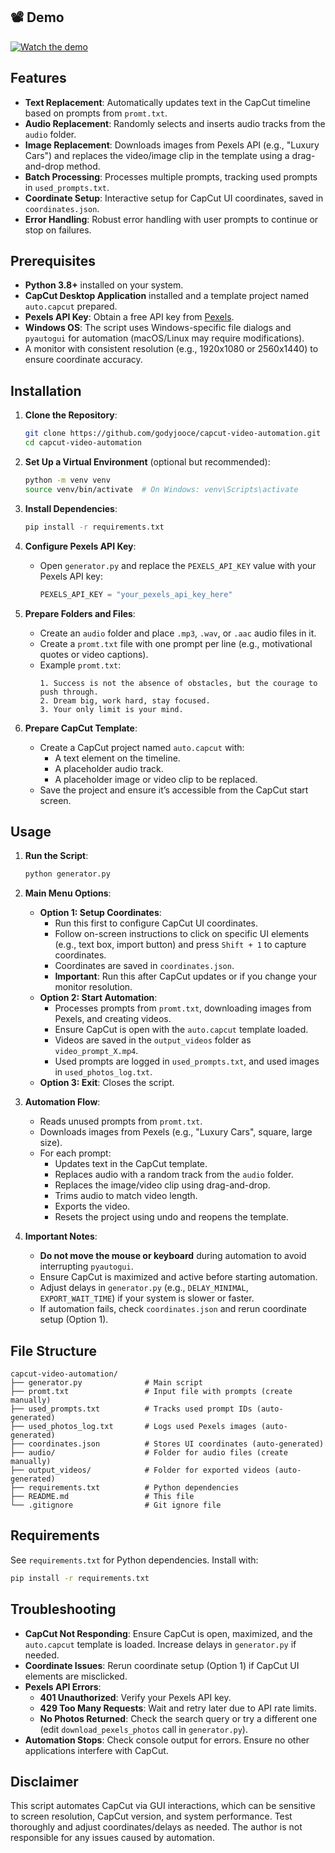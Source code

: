 ## 📽 Demo 

[![Watch the demo](https://img.youtube.com/vi/AcoebqsatVw/hqdefault.jpg)](https://www.youtube.com/watch?v=AcoebqsatVw)


## Features
- **Text Replacement**: Automatically updates text in the CapCut timeline based on prompts from `promt.txt`.
- **Audio Replacement**: Randomly selects and inserts audio tracks from the `audio` folder.
- **Image Replacement**: Downloads images from Pexels API (e.g., "Luxury Cars") and replaces the video/image clip in the template using a drag-and-drop method.
- **Batch Processing**: Processes multiple prompts, tracking used prompts in `used_prompts.txt`.
- **Coordinate Setup**: Interactive setup for CapCut UI coordinates, saved in `coordinates.json`.
- **Error Handling**: Robust error handling with user prompts to continue or stop on failures.

## Prerequisites
- **Python 3.8+** installed on your system.
- **CapCut Desktop Application** installed and a template project named `auto.capcut` prepared.
- **Pexels API Key**: Obtain a free API key from [Pexels](https://www.pexels.com/api/).
- **Windows OS**: The script uses Windows-specific file dialogs and `pyautogui` for automation (macOS/Linux may require modifications).
- A monitor with consistent resolution (e.g., 1920x1080 or 2560x1440) to ensure coordinate accuracy.

## Installation

1. **Clone the Repository**:
   ```bash
   git clone https://github.com/godyjooce/capcut-video-automation.git
   cd capcut-video-automation
   ```

2. **Set Up a Virtual Environment** (optional but recommended):
   ```bash
   python -m venv venv
   source venv/bin/activate  # On Windows: venv\Scripts\activate
   ```

3. **Install Dependencies**:
   ```bash
   pip install -r requirements.txt
   ```

4. **Configure Pexels API Key**:
   - Open `generator.py` and replace the `PEXELS_API_KEY` value with your Pexels API key:
     ```python
     PEXELS_API_KEY = "your_pexels_api_key_here"
     ```

5. **Prepare Folders and Files**:
   - Create an `audio` folder and place `.mp3`, `.wav`, or `.aac` audio files in it.
   - Create a `promt.txt` file with one prompt per line (e.g., motivational quotes or video captions).
   - Example `promt.txt`:
     ```
     1. Success is not the absence of obstacles, but the courage to push through.
     2. Dream big, work hard, stay focused.
     3. Your only limit is your mind.
     ```

6. **Prepare CapCut Template**:
   - Create a CapCut project named `auto.capcut` with:
     - A text element on the timeline.
     - A placeholder audio track.
     - A placeholder image or video clip to be replaced.
   - Save the project and ensure it’s accessible from the CapCut start screen.

## Usage

1. **Run the Script**:
   ```bash
   python generator.py
   ```

2. **Main Menu Options**:
   - **Option 1: Setup Coordinates**:
     - Run this first to configure CapCut UI coordinates.
     - Follow on-screen instructions to click on specific UI elements (e.g., text box, import button) and press `Shift + 1` to capture coordinates.
     - Coordinates are saved in `coordinates.json`.
     - **Important**: Run this after CapCut updates or if you change your monitor resolution.
   - **Option 2: Start Automation**:
     - Processes prompts from `promt.txt`, downloading images from Pexels, and creating videos.
     - Ensure CapCut is open with the `auto.capcut` template loaded.
     - Videos are saved in the `output_videos` folder as `video_prompt_X.mp4`.
     - Used prompts are logged in `used_prompts.txt`, and used images in `used_photos_log.txt`.
   - **Option 3: Exit**: Closes the script.

3. **Automation Flow**:
   - Reads unused prompts from `promt.txt`.
   - Downloads images from Pexels (e.g., "Luxury Cars", square, large size).
   - For each prompt:
     - Updates text in the CapCut template.
     - Replaces audio with a random track from the `audio` folder.
     - Replaces the image/video clip using drag-and-drop.
     - Trims audio to match video length.
     - Exports the video.
     - Resets the project using undo and reopens the template.

4. **Important Notes**:
   - **Do not move the mouse or keyboard** during automation to avoid interrupting `pyautogui`.
   - Ensure CapCut is maximized and active before starting automation.
   - Adjust delays in `generator.py` (e.g., `DELAY_MINIMAL`, `EXPORT_WAIT_TIME`) if your system is slower or faster.
   - If automation fails, check `coordinates.json` and rerun coordinate setup (Option 1).

## File Structure
```
capcut-video-automation/
├── generator.py              # Main script
├── promt.txt                 # Input file with prompts (create manually)
├── used_prompts.txt          # Tracks used prompt IDs (auto-generated)
├── used_photos_log.txt       # Logs used Pexels images (auto-generated)
├── coordinates.json          # Stores UI coordinates (auto-generated)
├── audio/                    # Folder for audio files (create manually)
├── output_videos/            # Folder for exported videos (auto-generated)
├── requirements.txt          # Python dependencies
├── README.md                 # This file
└── .gitignore                # Git ignore file
```

## Requirements
See `requirements.txt` for Python dependencies. Install with:
```bash
pip install -r requirements.txt
```

## Troubleshooting
- **CapCut Not Responding**: Ensure CapCut is open, maximized, and the `auto.capcut` template is loaded. Increase delays in `generator.py` if needed.
- **Coordinate Issues**: Rerun coordinate setup (Option 1) if CapCut UI elements are misclicked.
- **Pexels API Errors**:
  - **401 Unauthorized**: Verify your Pexels API key.
  - **429 Too Many Requests**: Wait and retry later due to API rate limits.
  - **No Photos Returned**: Check the search query or try a different one (edit `download_pexels_photos` call in `generator.py`).
- **Automation Stops**: Check console output for errors. Ensure no other applications interfere with CapCut.

## Disclaimer
This script automates CapCut via GUI interactions, which can be sensitive to screen resolution, CapCut version, and system performance. Test thoroughly and adjust coordinates/delays as needed. The author is not responsible for any issues caused by automation.
